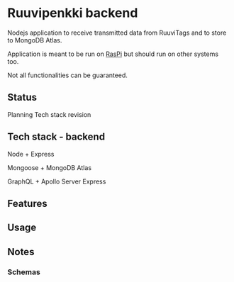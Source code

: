 # Ruuvipenkki backend

Nodejs application to receive transmitted data from RuuviTags and to store to MongoDB Atlas.

Application is meant to be run on [RasPi](https://www.raspberrypi.org/) but should run on other systems too.

Not all functionalities can be guaranteed.

## Status

Planning
Tech stack revision

## Tech stack - backend

Node + Express

Mongoose + MongoDB Atlas

GraphQL + Apollo Server Express

## Features

## Usage

## Notes

### Schemas